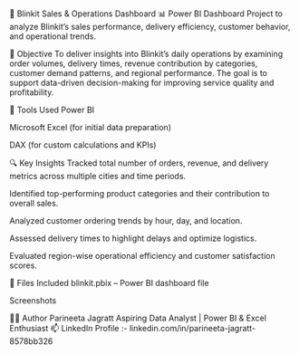 🚚 Blinkit Sales & Operations Dashboard
📊 Power BI Dashboard Project to analyze Blinkit’s sales performance, delivery efficiency, customer behavior, and operational trends.

🎯 Objective
To deliver insights into Blinkit’s daily operations by examining order volumes, delivery times, revenue contribution by categories, customer demand patterns, and regional performance. The goal is to support data-driven decision-making for improving service quality and profitability.

🧰 Tools Used
Power BI

Microsoft Excel (for initial data preparation)

DAX (for custom calculations and KPIs)

🔍 Key Insights
Tracked total number of orders, revenue, and delivery metrics across multiple cities and time periods.

Identified top-performing product categories and their contribution to overall sales.

Analyzed customer ordering trends by hour, day, and location.

Assessed delivery times to highlight delays and optimize logistics.

Evaluated region-wise operational efficiency and customer satisfaction scores.

📁 Files Included
blinkit.pbix – Power BI dashboard file

Screenshots 

👩‍💻 Author
Parineeta Jagratt
Aspiring Data Analyst | Power BI & Excel Enthusiast
📫 LinkedIn Profile :- linkedin.com/in/parineeta-jagratt-8578bb326
